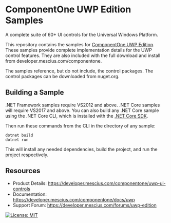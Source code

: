 # ComponentOne UWP Edition Samples 

A complete suite of 60+ UI controls for the Universal Windows Platform.

This repository contains the samples for [ComponentOne UWP Edition](https://developer.mescius.com/componentone/uwp-ui-controls). These samples provide complete implementation details for the UWP control features. They are also included with the full download and install from developer.mescius.com/componentone. 

The samples reference, but do not include, the control packages. The control packages can be downloaded from nuget.org.

## Building a Sample 

.NET Framework samples require VS2012 and above. .NET Core samples will require VS2017 and above. You can also build any .NET Core sample using the .NET Core CLI, which is installed with the [.NET Core SDK](https://www.microsoft.com/net/download). 

Then run these commands from the CLI in the directory of any sample: 

```
dotnet build 
dotnet run 
```
This will install any needed dependencies, build the project, and run the project respectively. 
 
## Resources

* Product Details: https://developer.mescius.com/componentone/uwp-ui-controls
* Documentation: https://developer.mescius.com/componentone/docs/uwp
* Support Forum: https://developer.mescius.com/forums/uwp-edition

[![License: MIT](https://img.shields.io/badge/License-MIT-green.svg)](https://github.com/dotnet/winforms/blob/master/LICENSE.TXT)
 
